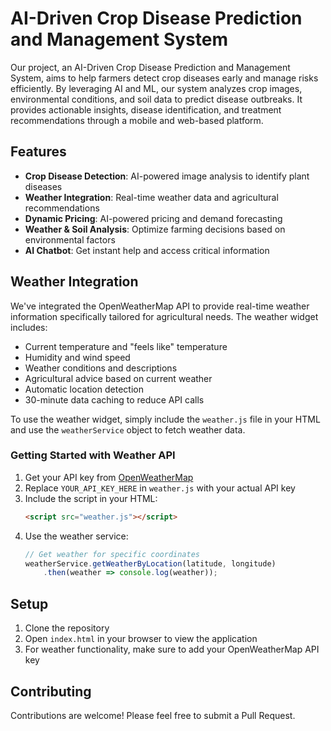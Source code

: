 # AI-Driven Crop Disease Prediction and Management System

Our project, an AI-Driven Crop Disease Prediction and Management System, aims to help farmers detect crop diseases early and manage risks efficiently. By leveraging AI and ML, our system analyzes crop images, environmental conditions, and soil data to predict disease outbreaks. It provides actionable insights, disease identification, and treatment recommendations through a mobile and web-based platform.

## Features

- **Crop Disease Detection**: AI-powered image analysis to identify plant diseases
- **Weather Integration**: Real-time weather data and agricultural recommendations
- **Dynamic Pricing**: AI-powered pricing and demand forecasting
- **Weather & Soil Analysis**: Optimize farming decisions based on environmental factors
- **AI Chatbot**: Get instant help and access critical information

## Weather Integration

We've integrated the OpenWeatherMap API to provide real-time weather information specifically tailored for agricultural needs. The weather widget includes:

- Current temperature and "feels like" temperature
- Humidity and wind speed
- Weather conditions and descriptions
- Agricultural advice based on current weather
- Automatic location detection
- 30-minute data caching to reduce API calls

To use the weather widget, simply include the `weather.js` file in your HTML and use the `weatherService` object to fetch weather data.

### Getting Started with Weather API

1. Get your API key from [OpenWeatherMap](https://openweathermap.org/api)
2. Replace `YOUR_API_KEY_HERE` in `weather.js` with your actual API key
3. Include the script in your HTML:
   ```html
   <script src="weather.js"></script>
   ```
4. Use the weather service:
   ```javascript
   // Get weather for specific coordinates
   weatherService.getWeatherByLocation(latitude, longitude)
       .then(weather => console.log(weather));
   ```

## Setup

1. Clone the repository
2. Open `index.html` in your browser to view the application
3. For weather functionality, make sure to add your OpenWeatherMap API key

## Contributing

Contributions are welcome! Please feel free to submit a Pull Request.
